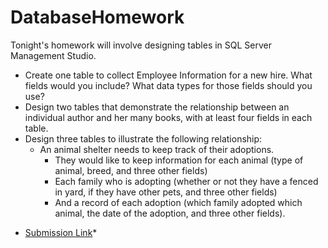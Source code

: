 # DatabaseHomework

Tonight's homework will involve designing tables in SQL Server Management Studio.

- Create one table to collect Employee Information for a new hire. What fields would you include? What data types for those fields 
  should you use?
- Design two tables that demonstrate the relationship between an individual author and her many books, with at least four fields in each table.
- Design three tables to illustrate the following relationship: 
  - An animal shelter needs to keep track of their adoptions. 
    - They would like to keep information for each animal (type of animal, breed, and three other fields) 
    - Each family who is adopting (whether or not they have a fenced in yard, if they have other pets, and three other fields) 
    - And a record of each adoption (which family adopted which animal, the date of the adoption, and three other fields). 
    
* [Submission Link](https://goo.gl/forms/klAY4tUOb1Kw9xdq1)*
